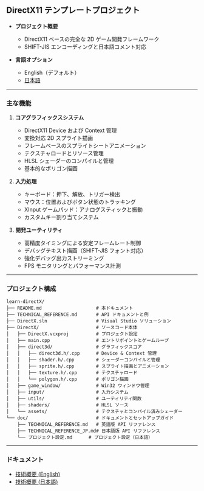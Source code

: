## DirectX11 テンプレートプロジェクト

* **プロジェクト概要**

  * DirectX11 ベースの完全な 2D ゲーム開発フレームワーク
  * SHIFT-JIS エンコーディングと日本語コメント対応

* **言語オプション**

  * English（デフォルト）
  * [日本語](README_JP.md)

---

### 主な機能

1. **コアグラフィックスシステム**

   * DirectX11 Device および Context 管理
   * 変換対応 2D スプライト描画
   * フレームベースのスプライトシートアニメーション
   * テクスチャロードとリソース管理
   * HLSL シェーダーのコンパイルと管理
   * 基本的なポリゴン描画

2. **入力処理**

   * キーボード：押下、解放、トリガー検出
   * マウス：位置およびボタン状態のトラッキング
   * XInput ゲームパッド：アナログスティックと振動
   * カスタムキー割り当てシステム

3. **開発ユーティリティ**

   * 高精度タイミングによる安定フレームレート制御
   * デバッグテキスト描画（SHIFT-JIS フォント対応）
   * 強化デバッグ出力ストリーミング
   * FPS モニタリングとパフォーマンス計測

---

### プロジェクト構成

```text
learn-directX/
├── README.md                    # 本ドキュメント
├── TECHNICAL_REFERENCE.md       # API ドキュメントと例
├── DirectX.sln                  # Visual Studio ソリューション
├── DirectX/                     # ソースコード本体
│   ├── DirectX.vcxproj          # プロジェクト設定
│   ├── main.cpp                 # エントリポイントとゲームループ
│   ├── direct3d/                # グラフィックスコア
│   │   ├── direct3d.h/.cpp      # Device & Context 管理
│   │   ├── shader.h/.cpp        # シェーダーコンパイルと管理
│   │   ├── sprite.h/.cpp        # スプライト描画とアニメーション
│   │   ├── texture.h/.cpp       # テクスチャロード
│   │   └── polygon.h/.cpp       # ポリゴン描画
│   ├── game_window/             # Win32 ウィンドウ管理
│   ├── input/                   # 入力システム
│   ├── utils/                   # ユーティリティ関数
│   ├── shaders/                 # HLSL ソース
│   └── assets/                  # テクスチャとコンパイル済みシェーダー
└── doc/                         # ドキュメントとセットアップガイド
    ├── TECHNICAL_REFERENCE.md   # 英語版 API リファレンス
    ├── TECHNICAL_REFERENCE_JP.md# 日本語版 API リファレンス
    └── プロジェクト設定.md      # プロジェクト設定（日本語）
```

---

### ドキュメント

* [技術概要 (English)](doc/TECHNICAL_REFERENCE.md)
* [技術概要 (日本語)](doc/TECHNICAL_REFERENCE_JP.md)

